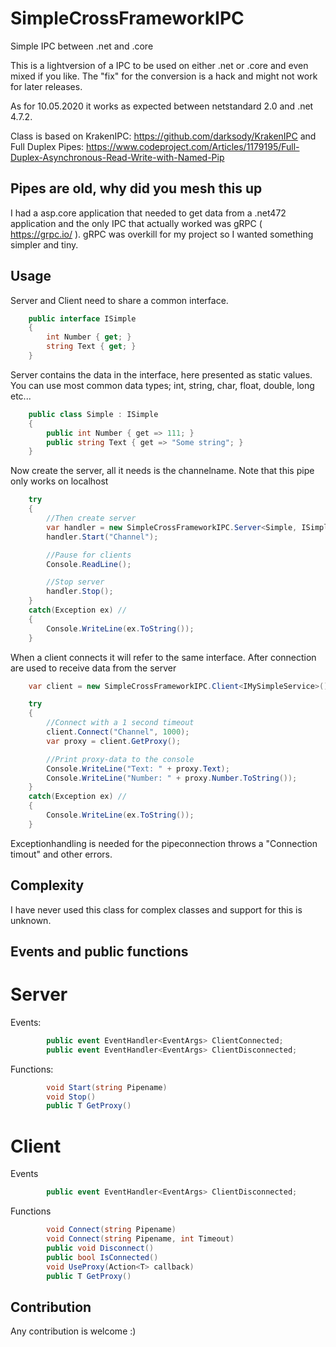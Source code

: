 # SimpleCrossFrameworkIPC
Simple IPC between .net and .core

This is a lightversion of a IPC to be used on either .net or .core and even mixed if you like.
The "fix" for the conversion is a hack and might not work for later releases.

As for 10.05.2020 it works as expected between netstandard 2.0 and .net 4.7.2.

Class is based on KrakenIPC: https://github.com/darksody/KrakenIPC and Full Duplex Pipes: https://www.codeproject.com/Articles/1179195/Full-Duplex-Asynchronous-Read-Write-with-Named-Pip


## Pipes are old, why did you mesh this up
I had a asp.core application that needed to get data from a .net472 application and the only IPC that actually worked was gRPC ( https://grpc.io/ ).
gRPC was overkill for my project so I wanted something simpler and tiny.

## Usage
Server and Client need to share a common interface.
```c#
    public interface ISimple
    {
        int Number { get; }
        string Text { get; }
    }
```

Server contains the data in the interface, here presented as static values.
You can use most common data types; int, string, char, float, double, long etc...
```c#
    public class Simple : ISimple
    {
        public int Number { get => 111; }
        public string Text { get => "Some string"; }
    }
```

Now create the server, all it needs is the channelname.
Note that this pipe only works on localhost

```c#
    try
    {
        //Then create server
        var handler = new SimpleCrossFrameworkIPC.Server<Simple, ISimple>();
        handler.Start("Channel");

        //Pause for clients
        Console.ReadLine();

        //Stop server
        handler.Stop();
    }
    catch(Exception ex) //
    {
        Console.WriteLine(ex.ToString());
    }
```

When a client connects it will refer to the same interface.
After connection are used to receive data from the server

```c#
    var client = new SimpleCrossFrameworkIPC.Client<IMySimpleService>();

    try
    {
        //Connect with a 1 second timeout
        client.Connect("Channel", 1000);
        var proxy = client.GetProxy();

        //Print proxy-data to the console
        Console.WriteLine("Text: " + proxy.Text);
        Console.WriteLine("Number: " + proxy.Number.ToString());
    }
    catch(Exception ex) //
    {
        Console.WriteLine(ex.ToString());
    }
```
Exceptionhandling is needed for the pipeconnection throws a "Connection timout" and other errors.

## Complexity
I have never used this class for complex classes and support for this is unknown.


## Events and public functions

# Server
Events:
```c#
        public event EventHandler<EventArgs> ClientConnected;
        public event EventHandler<EventArgs> ClientDisconnected;
```
Functions:
```c#
        void Start(string Pipename)
        void Stop()
        public T GetProxy()
```

# Client
Events
```c#
        public event EventHandler<EventArgs> ClientDisconnected;
```
Functions
```c#
        void Connect(string Pipename)
        void Connect(string Pipename, int Timeout)
        public void Disconnect()
        public bool IsConnected()
        void UseProxy(Action<T> callback)
        public T GetProxy()
```

## Contribution
Any contribution is welcome :)
